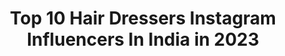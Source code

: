 ---
title: Top 10 Hair Dressers Instagram Influencers In India in 2023
description: >-
  Find top hair dressers Instagram influencers in India in 2023. Most popular hashtags: #india #love #instagram #photography.
platform: Instagram
hits: 52
text_top: Analyze the most popular Instagram profiles on inBeat.
text_bottom: Our platform has 52 Instagram influencers like this in India for you to work with.
profiles:
  - username: "vipulchudasamaofficial"
    fullname: >-
      VIPUL CHUDASAMA ®️
    bio: >-
      Hair Influencer L’Oreal Professionnel Ambassador India 5 Countries, 10 + Awards, 30+ Cities, 5k+ Salons, 30k+ Hairdressers Trained & Inspired
    location: "India"
    followers: 19787
    engagement: 571
    commentsToLikes: 0.015400
    id: ck15u0lkjku240i19w4bgmzdl
    verified: false
    hashtags: "#bandrasalon, #dontmissout, #mumbai, #aalimhakim"
  - username: "hair.castle.salon"
    fullname: >-
      Hardik Malde’s Hair Castle
    bio: >-
      Smoothening, Keratin & Color Specialist 💯 🏆 Award Winning Hair Salon 📞 9821288836 / 9022288846 📍 Ghatkopar, Mumbai 📨 DM us for price
    location: "India"
    followers: 56554
    engagement: 178
    commentsToLikes: 0.016299
    id: ckap1gbrnuh4o0i78ap20riro
    verified: false
    hashtags: "#salondiaries, #hairdresser, #salonlife, #hairdressersofinstagram"
  - username: "vaishakhi_haria"
    fullname: >-
      Vaishakhi Haria
    bio: >-
      Lifestyle + Hair Art✂️ + Travel | Director at @splashthesalon | Co-founder at @mantasticbarbers | Educator & Identity Artist at @lorealpro |📍Mumbai
    location: "India"
    followers: 19486
    engagement: 392
    commentsToLikes: 0.019565
    id: ck5zza5brbd820i14qqg6gohb
    verified: false
    hashtags: "#hairdresser, #vaishakhiharia, #india, #crazycolor"
  - username: "poonamsaini8"
    fullname: >-
      poonam 17nov.
    bio: >-
      Scorpion 🦂Gym freak since 2012🏋🏻love travelling ✈️♀️Optimistic:💁🏻♀️human being.Dm for collab. & paid promotions.👇🏻Tiktok id link
    location: "India"
    followers: 72882
    engagement: 445
    commentsToLikes: 0.031115
    id: ck0w5jgey3xlq0i19tro9fz6u
    verified: false
    hashtags: "#travel, #life, #summer, #sea"
  - username: "patnagrabs"
    fullname: >-
      patnagrabs
    bio: >-
      Models page Dm me ur pic for uploading Share your photos with us using #patnagrabs Don’t know what to do? You can start by hitting that follow button
    location: "India"
    followers: 7943
    engagement: 462
    commentsToLikes: 0.023347
    id: ckapbjruc053b0i78pgn8dd2e
    verified: false
    hashtags: "#style, #selfportraitaday, #cute, #selfportraitskirt"
  - username: "raunakmathur17"
    fullname: >-
      Raunak Mathur 🌸
    bio: >-
      Just Those Random Raw fashion posts . Also a crazzzyy Dog lover ! Also also , believes in Live Laugh Love & May be you should too 💛 New Delhi 💜
    location: "India"
    followers: 2463
    engagement: 1095
    commentsToLikes: 0.078477
    id: ck5zy45r597400i14g2oc0jqu
    verified: false
    hashtags: "#onedayatatime, #happiness, #instapost, #delhi"
  - username: "harshhala16"
    fullname: >-
      Harshhala Barade👑
    bio: >-
      Actor | Model Mumbai Dm for paid collaboration.
    location: "India"
    followers: 28363
    engagement: 629
    commentsToLikes: 0.042578
    id: ck5zp0v51rrt90i14ysucbiyd
    verified: false
    hashtags: "#red, #igersofindia, #india, #naturephotography"
  - username: "trendzz_of_kerala__"
    fullname: >-
      🌻 TRENDS OF KERALA🌻
    bio: >-
      🌻shoutout for girls&boys 🌻tag ur pic get featured 🌻viral posts 🌻 if you have any copyrights please dm for Credit/delete
    location: "India"
    followers: 58536
    engagement: 193
    commentsToLikes: 0.021655
    id: ck9wht67mzdd10j78ylmbbc6o
    verified: false
    hashtags: "#palakkad, #godsowencountry, #wayanad, #malabar"
  - username: "thansi_zebah"
    fullname: >-
      Thansi_zebah
    bio: >-
      ☠️ZOLLIGOz ☠️ 👉 🌼Thrishur🌼 🎭March 19🎭 👉🔥KL 48🔥 👉Call me THANSI👈❤️ 🔥👉Hair lover👈 👉Leo messi 👈 👇ʷᵗˢᵖ ᵐᵉ
    location: "India"
    followers: 3286
    engagement: 3035
    commentsToLikes: 0.148745
    id: ck9we2w1vich70j78iij70kr3
    verified: false
    hashtags: "#godsowncountry, #dubai, #instagram, #kochi"
  - username: "prnv.hx_"
    fullname: >-
      P *ranav
    bio: >-
      STAY ORGINAL AND LET THE WORLD COPY YOU 🕊
    location: "India"
    followers: 10430
    engagement: 1308
    commentsToLikes: 0.146953
    id: ck9wfd2pjobsv0j78fc1a5o4b
    verified: false
    hashtags: "#thrissur, #delhi, #chennai, #naturephotography"
---